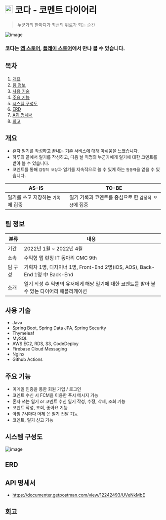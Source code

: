 # <img width="25px" height="25px" src="https://user-images.githubusercontent.com/63606128/173052673-17d28e32-1820-49a1-b158-05ac98e46c40.jpeg" /> 코다 - 코멘트 다이어리
> 누군가의 한마디가 최선의 위로가 되는 순간
> 
![image](https://user-images.githubusercontent.com/63606128/172911998-3e7ada4c-7cd4-4706-aceb-7d7746d8a938.png)

### 코다는 [앱 스토어](https://apps.apple.com/kr/app/%EC%BD%94%EB%8B%A4/id1612201085?l=en), [플레이 스토어](https://play.google.com/store/apps/details?id=com.movingmaker.commentdiary)에서 만나 볼 수 있습니다.

## 목차
1. [개요](#개요)
2. [팀 정보](#팀-정보)
3. [사용 기술](#사용-기술)
4. [주요 기능](#주요-기능)
5. [시스템 구성도](#시스템-구성도)
6. [ERD](#erd)
7. [API 명세서](#api-명세서)
9. [회고](#회고)

## 개요
- 혼자 일기를 작성하고 끝내는 기존 서비스에 대해 아쉬움을 느꼈습니다.
- 하루의 끝에서 일기를 작성하고, 다음 날 익명의 누군가에게 일기에 대한 코멘트를 받아 볼 수 있습니다.
- 코멘트를 통해 `감정적 보상`과 일기를 지속적으로 쓸 수 있게 하는 `원동력`을 얻을 수 있습니다.

| AS-IS | TO-BE |
| --- | --- |
| 일기를 쓰고 저장하는 `기록`에 집중 | 일기 기록과 코멘트를 중심으로 한 `감정적 보상`에 집중 |

## 팀 정보
| 분류 | 내용 |
| --- | --- |
| 기간 | 2022년 1월 ~ 2022년 4월 |
| 소속 | 수익형 앱 런칭 IT 동아리 CMC 9th |
| 팀 구성 | 기획자 1명, 디자이너 1명, Front-End 2명(iOS, AOS), Back-End 1명 中 Back-End |
| 소개 | 일기 작성 후 익명의 유저에게 해당 일기에 대한 코멘트를 받아 볼 수 있는 다이어리 애플리케이션 |

## 사용 기술
- Java
- Spring Boot, Spring Data JPA, Spring Security
- Thymeleaf
- MySQL
- AWS EC2, RDS, S3, CodeDeploy
- Firebase Cloud Messaging
- Nginx
- Github Actions

## 주요 기능
- 이메일 인증을 통한 회원 가입 / 로그인
- 코멘트 수신 시 FCM을 이용한 푸시 메시지 기능
- 혼자 쓰는 일기 or 코멘트 수신 일기 작성, 수정, 삭제, 조회 기능
- 코멘트 작성, 조회, 좋아요 기능
- 아침 7시마다 어제 쓴 일기 전달 기능
- 코멘트, 일기 신고 기능

## 시스템 구성도
![image](https://user-images.githubusercontent.com/63606128/173087888-2d9d48ae-3edf-47a7-8f3a-915a8ec197fd.png)

## ERD

## API 명세서
- https://documenter.getpostman.com/view/12242493/UVeNkMbE

## 회고

